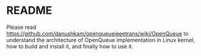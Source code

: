# README #

Please read https://github.com/danushkam/openqueueieeetrans/wiki/OpenQueue to understand the architecture of OpenQueue implementation in Linux kernel, how to build and install it, and finally how to use it.
